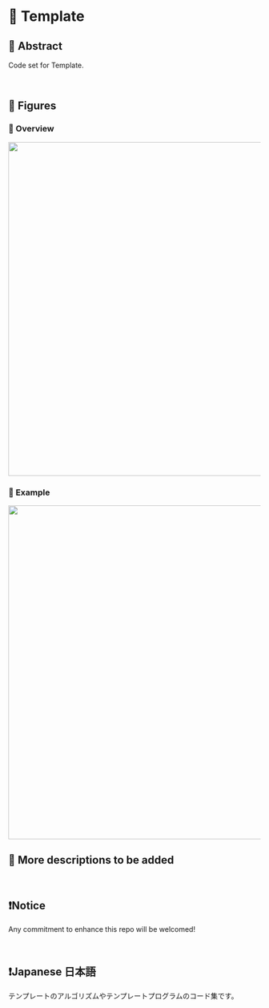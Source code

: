 # 💖 Template

## 🌟 Abstract

Code set for Template.






<br>

## 🌟 Figures

### 🎇 Overview

<img name="" src="https://github.com/aki32/aki32-utilities/raw/main/9_Assets/Images/A10_EP_Overview.jpg" width="666">

### 🎇 Example

<img name="" src="https://github.com/aki32/aki32-utilities/raw/main/9_Assets/Images/001_M001_Example.png" width="666">





<br>

## 🌟 More descriptions to be added






<br>

## ❗Notice

Any commitment to enhance this repo will be welcomed!




<br>

## ❗Japanese 日本語

テンプレートのアルゴリズムやテンプレートプログラムのコード集です。





<br>
